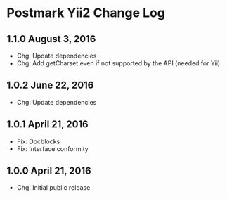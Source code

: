 Postmark Yii2 Change Log
========================

1.1.0 August 3, 2016
--------------------

 - Chg: Update dependencies
 - Chg: Add getCharset even if not supported by the API (needed for Yii)

1.0.2 June 22, 2016
-------------------

 - Chg: Update dependencies

1.0.1 April 21, 2016
--------------------

 - Fix: Docblocks
 - Fix: Interface conformity

1.0.0 April 21, 2016
--------------------

 - Chg: Initial public release